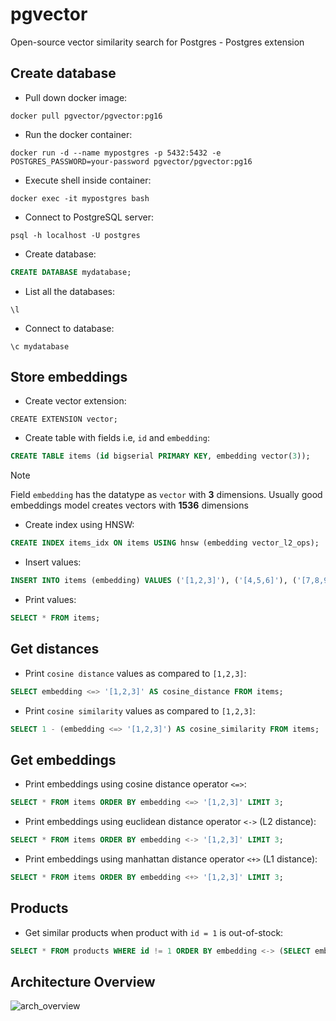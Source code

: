 # pgvector
Open-source vector similarity search for Postgres - Postgres extension 
## Create database
- Pull down docker image:

```
docker pull pgvector/pgvector:pg16
```

- Run the docker container:

```
docker run -d --name mypostgres -p 5432:5432 -e POSTGRES_PASSWORD=your-password pgvector/pgvector:pg16
```

- Execute shell inside container:

```
docker exec -it mypostgres bash
```

- Connect to PostgreSQL server:

```
psql -h localhost -U postgres
```

- Create database:

```sql
CREATE DATABASE mydatabase;
```

- List all the databases:

```
\l
```

- Connect to database:

```
\c mydatabase
```

## Store embeddings
- Create vector extension:

```tsql
CREATE EXTENSION vector;
```

- Create table with fields i.e, `id` and `embedding`:

```sql
CREATE TABLE items (id bigserial PRIMARY KEY, embedding vector(3));
```
> [!NOTE]
> Field `embedding` has the datatype as `vector` with **3** dimensions.
> Usually good embeddings model creates vectors with **1536** dimensions

- Create index using HNSW:

```sql
CREATE INDEX items_idx ON items USING hnsw (embedding vector_l2_ops);
```

- Insert values:

```sql
INSERT INTO items (embedding) VALUES ('[1,2,3]'), ('[4,5,6]'), ('[7,8,9]'), ('[10,11,12]'), ('[13,14,15]');
```

- Print values:

```sql
SELECT * FROM items;
```

## Get distances
- Print `cosine distance` values as compared to `[1,2,3]`:

```sql
SELECT embedding <=> '[1,2,3]' AS cosine_distance FROM items;
```

- Print `cosine similarity` values as compared to `[1,2,3]`:

```sql
SELECT 1 - (embedding <=> '[1,2,3]') AS cosine_similarity FROM items;
```

## Get embeddings
- Print embeddings using cosine distance operator `<=>`:

```sql
SELECT * FROM items ORDER BY embedding <=> '[1,2,3]' LIMIT 3;
```

- Print embeddings using euclidean distance operator `<->` (L2 distance):

```sql
SELECT * FROM items ORDER BY embedding <-> '[1,2,3]' LIMIT 3;
```

- Print embeddings using manhattan distance operator `<+>` (L1 distance):

```sql
SELECT * FROM items ORDER BY embedding <+> '[1,2,3]' LIMIT 3;
```

## Products
- Get similar products when product with `id = 1` is out-of-stock:

```sql
SELECT * FROM products WHERE id != 1 ORDER BY embedding <-> (SELECT embedding FROM products WHERE id = 1) LIMIT 5;
```

## Architecture Overview
![arch_overview](https://github.com/user-attachments/assets/9db06963-64c8-4707-b26a-9b061d8557e4)

